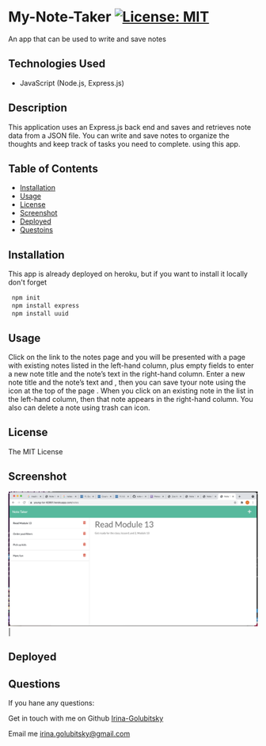 # My-Note-Taker [![License: MIT](https://img.shields.io/badge/License-MIT-yellow.svg)](https://opensource.org/licenses/MIT)
An app that can be used to write and save notes

## Technologies Used

* JavaScript (Node.js, Express.js)

## Description 

This application uses an Express.js back end and saves and retrieves note data from a JSON file. You can write and save notes to organize the thoughts and keep track of tasks you need to complete.
using this app.
## Table of Contents 
- [Installation](#installation)
- [Usage](#usage)
- [License](#license)
- [Screenshot](#screenshot)
- [Deployed](#deployed)
- [Questoins](#questions)

  
## Installation 
This app is already deployed on heroku, but if you want to install it locally don't forget
   ``` 
    npm init
    npm install express
    npm install uuid
   ```
  
## Usage
  Click on the link to the notes page and you will be presented with a page with existing notes listed in the left-hand column, plus empty fields to enter a new note title and the note’s text in the right-hand column. Enter a new note title and the note’s text and , then you can save tyour note using the icon at the top of the page . When you click on an existing note in the list in the left-hand column, then that note appears in the right-hand column. You also can delete a note using trash can icon.

## License 
  
  The MIT License


## Screenshot
  
  ![alt text](Screenshot.png)| 

## Deployed 

   
## Questions
  If you hane any questions:
  
  Get in touch with me on Github [Irina-Golubitsky](https://github.com/Irina-Golubitsky)
  
  Email me irina.golubitsky@gmail.com

